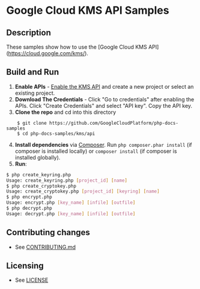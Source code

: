 # Google Cloud KMS API Samples

## Description

These samples show how to use the [Google Cloud KMS API]
(https://cloud.google.com/kms/).

## Build and Run
1.  **Enable APIs** - [Enable the KMS API](https://console.cloud.google.com/flows/enableapi?apiid=cloudkms.googleapis.com)
    and create a new project or select an existing project.
2.  **Download The Credentials** - Click "Go to credentials" after enabling the APIs. Click "Create Credentials"
    and select "API key". Copy the API key.
3.  **Clone the repo** and cd into this directory
```
    $ git clone https://github.com/GoogleCloudPlatform/php-docs-samples
    $ cd php-docs-samples/kms/api
```
4.  **Install dependencies** via [Composer](http://getcomposer.org/doc/00-intro.md).
    Run `php composer.phar install` (if composer is installed locally) or `composer install`
    (if composer is installed globally).
5.  **Run**:
```sh
$ php create_keyring.php
Usage: create_keyring.php [project_id] [name]
$ php create_cryptokey.php
Usage: create_cryptokey.php [project_id] [keyring] [name]
$ php encrypt.php
Usage: encrypt.php [key_name] [infile] [outfile]
$ php decrypt.php
Usage: decrypt.php [key_name] [infile] [outfile]
```

## Contributing changes

* See [CONTRIBUTING.md](../../CONTRIBUTING.md)

## Licensing

* See [LICENSE](../../LICENSE)
